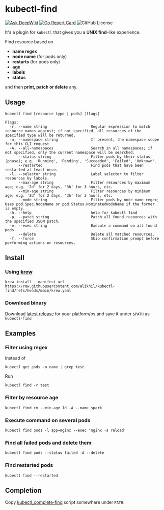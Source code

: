# kubectl-find

[![Ask DeepWiki](https://deepwiki.com/badge.svg)](https://deepwiki.com/alikhil/kubectl-find)
[![Go Report Card](https://goreportcard.com/badge/github.com/alikhil/kubectl-find)](https://goreportcard.com/report/github.com/alikhil/kubectl-find)
![GitHub License](https://img.shields.io/github/license/alikhil/kubectl-find)

It's a plugin for `kubectl` that gives you a **UNIX find**-like experience.

Find resource based on

- **name regex**
- **node name** (for pods only)
- **restarts** (for pods only)
- **age**
- **labels**
- **status**

and then **print, patch or delete** any.

## Usage

```
kubectl find [resource type | pods] [flags]

Flags:
  -r, --name string                    Regular expression to match resource names against; if not specified, all resources of the specified type will be returned.
  -n, --namespace string               If present, the namespace scope for this CLI request
  -A, --all-namespaces                 Search in all namespaces; if not specified, only the current namespace will be searched.
      --status string                  Filter pods by their status (phase); e.g. 'Running', 'Pending', 'Succeeded', 'Failed', 'Unknown'.
      --restarted                      Find pods that have been restarted at least once.
  -l, --selector string                Label selector to filter resources by labels.
      --max-age string                 Filter resources by maximum age; e.g. '2d' for 2 days, '3h' for 3 hours, etc.
      --min-age string                 Filter resources by minimum age; e.g. '2d' for 2 days, '3h' for 3 hours, etc.
      --node string                    Filter pods by node name regex; Uses pod.Spec.NodeName or pod.Status.NominatedNodeName if the former is empty.
  -h, --help                           help for kubectl find
  -p, --patch string                   Patch all found resources with the specified JSON patch.
  -e, --exec string                    Execute a command on all found pods.
      --delete                         Delete all matched resources.
  -f, --force                          Skip confirmation prompt before performing actions on resources.
```

## Install

### Using [krew](https://krew.sigs.k8s.io/)

```shell
krew install --manifest-url https://raw.githubusercontent.com/alikhil/kubectl-find/refs/heads/main/krew.yaml
```

### Download binary

Download [latest release](https://github.com/alikhil/kubectl-find/releases) for your platform/os and save it under `$PATH` as `kubectl-find`

## Examples

### Filter using regex

Instead of

```shell
kubectl get pods -o name | grep test
```

Run

```shell
kubectl find -r test
```

### Filter by resource age

```shell
kubectl find cm --min-age 1d -A --name spark
```

### Execute command on several pods

```shell
kubectl find pods -l app=nginx --exec 'nginx -s reload'
```

### Find all failed pods and delete them

```shell
kubectl find pods --status failed -A --delete
```

### Find restarted pods

```shell
kubectl find --restarted
```

## Completion

Copy [kubectl_complete-find](https://github.com/alikhil/kubectl-find/blob/main/kubectl_complete-find) script somewhere under `PATH`.
